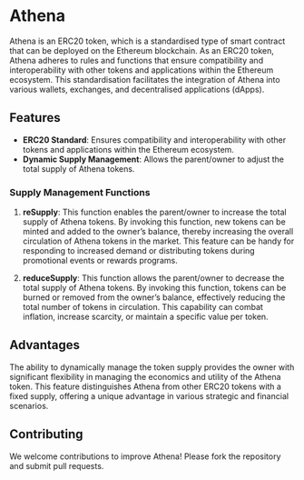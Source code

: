 # Athena

Athena is an ERC20 token, which is a standardised type of smart contract that can be deployed on the Ethereum blockchain. As an ERC20 token, Athena adheres to rules and functions that ensure compatibility and interoperability with other tokens and applications within the Ethereum ecosystem. This standardisation facilitates the integration of Athena into various wallets, exchanges, and decentralised applications (dApps).

## Features

- **ERC20 Standard**: Ensures compatibility and interoperability with other tokens and applications within the Ethereum ecosystem.
- **Dynamic Supply Management**: Allows the parent/owner to adjust the total supply of Athena tokens.

### Supply Management Functions

1. **reSupply**: This function enables the parent/owner to increase the total supply of Athena tokens. By invoking this function, new tokens can be minted and added to the owner’s balance, thereby increasing the overall circulation of Athena tokens in the market. This feature can be handy for responding to increased demand or distributing tokens during promotional events or rewards programs.

2. **reduceSupply**: This function allows the parent/owner to decrease the total supply of Athena tokens. By invoking this function, tokens can be burned or removed from the owner’s balance, effectively reducing the total number of tokens in circulation. This capability can combat inflation, increase scarcity, or maintain a specific value per token.

## Advantages

The ability to dynamically manage the token supply provides the owner with significant flexibility in managing the economics and utility of the Athena token. This feature distinguishes Athena from other ERC20 tokens with a fixed supply, offering a unique advantage in various strategic and financial scenarios.

## Contributing

We welcome contributions to improve Athena! Please fork the repository and submit pull requests.
